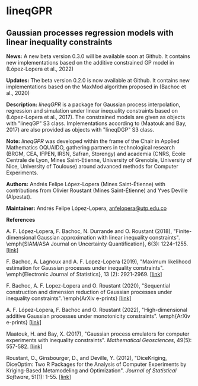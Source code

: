 # lineqGPR
## Gaussian processes regression models with linear inequality constraints

**News:**
  A new beta version 0.3.0 will be available soon at Github. It contains new implementations
  based on the additive constrained GP model in (López-Lopera et al., 2022)

**Updates:**
  The beta version 0.2.0 is now available at Github. It contains new implementations
  based on the MaxMod algorithm proposed in (Bachoc et al., 2020)

**Description:**
  *lineqGPR* is a package for Gaussian process interpolation, regression and
  simulation under linear inequality constraints based on (López-Lopera et
  al., 2017). The constrained models are given as objects with "lineqGP" S3
  class. Implementations according to (Maatouk and Bay, 2017) are also
  provided as objects with "lineqDGP" S3 class.

**Note:**
  *lineqGPR* was developed within the frame of the Chair in Applied
  Mathematics OQUAIDO, gathering partners in technological research (BRGM,
  CEA, IFPEN, IRSN, Safran, Storengy) and academia (CNRS, Ecole Centrale
  de Lyon, Mines Saint-Etienne, University of Grenoble, University of Nice,
  University of Toulouse) around advanced methods for Computer Experiments.
  
**Authors:** Andrés Felipe López-Lopera (Mines Saint-Étienne)
  with contributions from
  Olivier Roustant (Mines Saint-Étienne) and
  Yves Deville (Alpestat).
  
**Maintainer:** Andrés Felipe López-Lopera, <anfelopera@utp.edu.co>

**References**

  A. F. López-Lopera, F. Bachoc, N. Durrande and O. Roustant (2018),
  "Finite-dimensional Gaussian approximation with linear inequality constraints".
  \emph{SIAM/ASA Journal on Uncertainty Quantification}, 6(3): 1224–1255.
  [[link]](https://doi.org/10.1137/17M1153157)

  F. Bachoc, A. Lagnoux and A. F. Lopez-Lopera (2019),
  "Maximum likelihood estimation for Gaussian processes under inequality constraints".
  \emph{Electronic Journal of Statistics}, 13 (2): 2921-2969.
  [[link]](https://doi.org/10.1214/19-EJS1587)
  
  F. Bachoc, A. F. Lopez-Lopera and O. Roustant (2020),
  "Sequential construction and dimension reduction of Gaussian processes under inequality constraints".
  \emph{ArXiv e-prints}
  [[link]](https://arxiv.org/abs/2009.04188)

  A. F. López-Lopera, F. Bachoc and O. Roustant (2022),
  "High-dimensional additive Gaussian processes under monotonicity constraints".
  \emph{ArXiv e-prints}
  [[link]](https://arxiv.org/abs/2205.08528)

  Maatouk, H. and Bay, X. (2017),
  "Gaussian process emulators for computer experiments with inequality constraints".
  *Mathematical Geosciences*, 49(5): 557-582.
  [[link]](https://link.springer.com/article/10.1007/s11004-017-9673-2)

  Roustant, O., Ginsbourger, D., and Deville, Y. (2012),
  "DiceKriging, DiceOptim: Two R Packages for the Analysis of
  Computer Experiments by Kriging-Based Metamodeling and Optimization".
  *Journal of Statistical Software*, 51(1): 1-55.
  [[link]](http://www.jstatsoft.org/v51/i01/)
